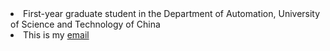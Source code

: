 <li> First-year graduate student in the Department of Automation, University of Science and Technology of China</li>

<li> This is my <a href="mailto:zouzhen@mail.ustc.edu.cn"target="_blank">email </a> </li>

